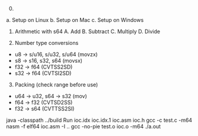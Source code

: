 0.
  a. Setup on Linux
  b. Setup on Mac
  c. Setup on Windows

1. Arithmetic with s64
  A. Add
  B. Subtract
  C. Multiply
  D. Divide

2. Number type conversions
  - u8 -> s/u16, s/u32, s/u64 (movzx)
  - s8 -> s16, s32, s64       (movsx)
  - f32 -> f64                (CVTSS2SD)
  - s32 -> f64                (CVTSI2SD)

3. Packing (check range before use)
  - u64 -> u32, s64 -> s32  (mov) 
  - f64 -> f32              (CVTSD2SS)
  - f32 -> s64              (CVTTSS2SI)


java -classpath ../build Run ioc.idx ioc.idx.1 ioc.asm ioc.h
gcc -c test.c -m64
nasm -f elf64 ioc.asm -I ..
gcc -no-pie test.o ioc.o -m64
./a.out

